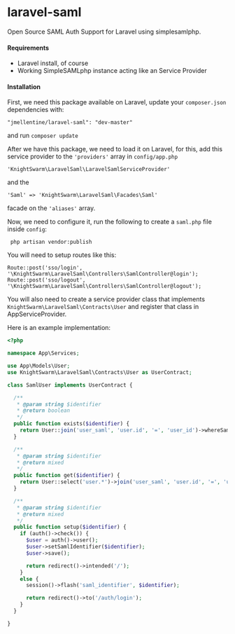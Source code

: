 laravel-saml
============

Open Source SAML Auth Support for Laravel using simplesamlphp.


#### Requirements
- Laravel install, of course
- Working SimpleSAMLphp instance acting like an Service Provider


#### Installation

First, we need this package available on Laravel, update your `composer.json` dependencies with:
    
    "jmellentine/laravel-saml": "dev-master"
    
and run `composer update`

After we have this package, we need to load it on Laravel, for this, add this service provider to the `'providers'` array in `config/app.php`

    'KnightSwarm\LaravelSaml\LaravelSamlServiceProvider'



and the 

    'Saml' => 'KnightSwarm\LaravelSaml\Facades\Saml'

 facade on the `'aliases'` array.
 
 
 Now, we need to configure it, run the following to create a `saml.php` file inside `config`:
 
     php artisan vendor:publish
     
You will need to setup routes like this:

    Route::post('sso/login', '\KnightSwarm\LaravelSaml\Controllers\SamlController@login');
    Route::post('sso/logout', '\KnightSwarm\LaravelSaml\Controllers\SamlController@logout');


You will also need to create a service provider class that implements `KnightSwarm\LaravelSaml\Contracts\User` and register that class in AppServiceProvider.

Here is an example implementation:

```php
<?php

namespace App\Services;

use App\Models\User;
use KnightSwarm\LaravelSaml\Contracts\User as UserContract;

class SamlUser implements UserContract {

  /**
   * @param string $identifier
   * @return boolean
   */
  public function exists($identifier) {
    return User::join('user_saml', 'user.id', '=', 'user_id')->whereSamlIdentifier($identifier)->count() > 0;
  }

  /**
   * @param string $identifier
   * @return mixed
   */
  public function get($identifier) {
    return User::select('user.*')->join('user_saml', 'user.id', '=', 'user_id')->whereSamlIdentifier($identifier)->firstOrFail();
  }

  /**
   * @param string $identifier
   * @return mixed
   */
  public function setup($identifier) {
    if (auth()->check()) {
      $user = auth()->user();
      $user->setSamlIdentifier($identifier);
      $user->save();

      return redirect()->intended('/');
    }
    else {
      session()->flash('saml_identifier', $identifier);

      return redirect()->to('/auth/login');
    }
  }

}
```